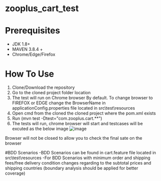 # zooplus_cart_test
# Prerequisites
- JDK 1.8+
- MAVEN 3.8.4 +
- Chrome/Edge/Firefox 
# How To Use
1. Clone/Download the repository
2. Go to the cloned project folder location
3. The test will run on Chrome browser By default. To change browser to FIREFOX or EDGE change the BrowserName in applicationConfig.properties file located in src\test\resources 
4. Open cmd from the cloned the cloned project where the pom.xml exists
5. Run (mvn test -Dtest="com.zooplus.cart.**") 
6. The tests will run, chrome browser will start and testcases will be excuted as the below image
![image](https://user-images.githubusercontent.com/102529622/167728586-0f56c32b-8f6b-4ecd-bd92-a033de6778df.png)

Browser will not be closed to allow you to check the final sate on the browser

#BDD Scenarios
-BDD Scenarios can be found in cart.feature file located in src\test\resources
-For BDD Scenarios with minimum order and shipping fees/free delivery condition changes regarding to the subtotal prices and shipping countries (boundary analysis should be applied for better coverage) 






